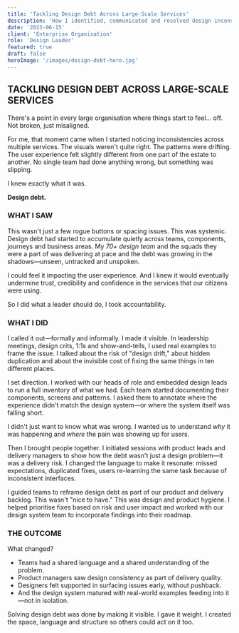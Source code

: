 ```yaml
---
title: 'Tackling Design Debt Across Large-Scale Services'
description: 'How I identified, communicated and resolved design inconsistencies across multiple digital services.'
date: '2023-06-15'
client: 'Enterprise Organisation'
role: 'Design Leader'
featured: true
draft: false
heroImage: '/images/design-debt-hero.jpg'
---
```


## TACKLING DESIGN DEBT ACROSS LARGE-SCALE SERVICES

There's a point in every large organisation where things start to feel… off. Not broken, just misaligned.

For me, that moment came when I started noticing inconsistencies across multiple services. The visuals weren't quite right. The patterns were drifting. The user experience felt slightly different from one part of the estate to another. No single team had done anything wrong, but something was slipping. 

I knew exactly what it was.

**Design debt.**

### WHAT I SAW

This wasn't just a few rogue buttons or spacing issues. This was systemic. Design debt had started to accumulate quietly across teams, components, journeys and business areas. My _70+ design team_ and the squads they were a part of was delivering at pace and the debt was growing in the shadows—unseen, untracked and unspoken.

I could feel it impacting the user experience. And I knew it would eventually undermine trust, credibility and confidence in the services that our citizens were using.

So I did what a leader should do, I took accountability.

### WHAT I DID

I called it out—formally and informally. I made it visible. In leadership meetings, design crits, 1:1s and show-and-tells, I used real examples to frame the issue. I talked about the risk of "design drift," about hidden duplication and about the invisible cost of fixing the same things in ten different places.

I set direction. I worked with our heads of role and embedded design leads to run a full inventory of what we had. Each team started documenting their components, screens and patterns. I asked them to annotate where the experience didn't match the design system—or where the system itself was falling short.

I didn't just want to know what was wrong. I wanted us to understand *why* it was happening and *where* the pain was showing up for users.

Then I brought people together. I initiated sessions with product leads and delivery managers to show how the debt wasn't just a design problem—it was a delivery risk. I changed the language to make it resonate: missed expectations, duplicated fixes, users re-learning the same task because of inconsistent interfaces.

I guided teams to reframe design debt as part of our product and delivery backlog. This wasn't "nice to have." This was design and product hygiene. I helped prioritise fixes based on risk and user impact and worked with our design system team to incorporate findings into their roadmap.

### THE OUTCOME

What changed?

- Teams had a shared language and a shared understanding of the problem.
- Product managers saw design consistency as part of delivery quality.
- Designers felt supported in surfacing issues early, without pushback.
- And the design system matured with real-world examples feeding into it—not in isolation.

Solving design debt was done by making it visible. I gave it weight. I created the space, language and structure so others could act on it too.